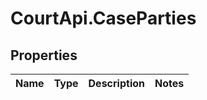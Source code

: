 # CourtApi.CaseParties

## Properties
Name | Type | Description | Notes
------------ | ------------- | ------------- | -------------


